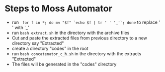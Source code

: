 # Steps to Moss Automator
- run `` for f in *; do mv "$f" `echo $f | tr ' ' '_'`; done`` to replace ' ' with '_'
- run `bash extract.sh` in the directory with the archive files
- Cut and paste the extracted files from previous directory to a new directory say "Extracted"
- create a directory "codes" in the root
- run `bash concatenator_c_h.sh` in the directory with the extracts "Extracted"
- The files will be generated in the "codes" directory
